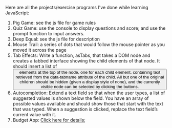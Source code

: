 Here are all the projects/exercise programs I've done while learning JavaScript:

1. Pig Game: see the js file for game rules
2. Quiz Game: use the console to display questions and score; and use the prompt function to input answers. 
3. Deep Equal: see the js file for description
4. Mouse Trail: a series of dots that would follow the mouse pointer as you moved it across the page
5. Tab Effects: Write a function, asTabs, that takes a DOM node and creates a tabbed interface showing the child elements of that node. It should insert a list of <button> elements at the top of the node, one for each child element, containing text retrieved from the data-tabname attribute of the child. All but one of the original children should be hidden (given a display style of none), and the currently visible node can be selected by clicking the buttons.
6. Autocompletion: Extend a text field so that when the user types, a list of suggested values is shown below the field. You have an array of possible values available and should show those that start with the text that was typed. When a suggestion is clicked, replace the text field’s current value with it.
7. Budget App: [Click here for details](https://drive.google.com/file/d/0B-L1rGXV4PtMVUlEdldkOWRZbWs/view);